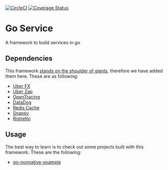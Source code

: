 [![CircleCI](https://circleci.com/gh/alexfalkowski/go-service.svg?style=svg)](https://circleci.com/gh/alexfalkowski/go-service)
[![Coverage Status](https://coveralls.io/repos/github/alexfalkowski/go-service/badge.svg?branch=master)](https://coveralls.io/github/alexfalkowski/go-service?branch=master)

# Go Service

A framework to build services in go

## Dependencies

This framework [stands on the shoulder of giants](https://en.wikipedia.org/wiki/Standing_on_the_shoulders_of_giants), therefore we have added them here. These are as following:
- [Uber FX](https://github.com/uber-go/fx)
- [Uber Zap](https://github.com/uber-go/zap)
- [OpenTracing](https://github.com/opentracing/opentracing-go)
- [DataDog](https://github.com/DataDog/dd-trace-go)
- [Redis Cache](https://github.com/go-redis/cache)
- [Snappy](https://github.com/golang/snappy)
- [Ristretto](https://github.com/dgraph-io/ristretto)

## Usage

The best way to learn is to check out some projects built with this framework. These are the following:
- [go-nonnative-example](https://github.com/alexfalkowski/go-nonnative-example)
